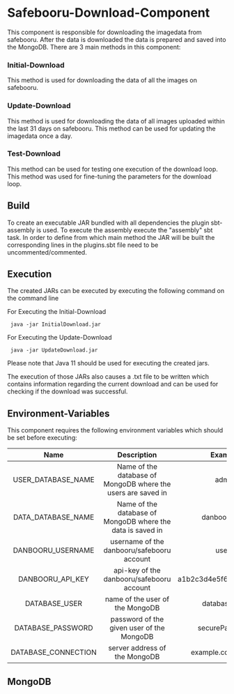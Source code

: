 # Safebooru-Download-Component

This component is responsible for downloading the imagedata from safebooru. After the data is downloaded the data is
prepared and saved into the MongoDB. There are 3 main methods in this component:

### Initial-Download

This method is used for downloading the data of all the images on safebooru.

### Update-Download

This method is used for downloading the data of all images uploaded within the last 31 days on safebooru. This method
can be used for updating the imagedata once a day.

### Test-Download

This method can be used for testing one execution of the download loop. This method was used for fine-tuning the
parameters for the download loop.

## Build

To create an executable JAR bundled with all dependencies the plugin sbt-assembly is used. To execute the assembly
execute the "assembly" sbt task. In order to define from which main method the JAR will be built the corresponding lines
in the plugins.sbt file need to be uncommented/commented.

## Execution

The created JARs can be executed by executing the following command on the command line

For Executing the Initial-Download

``` 
 java -jar InitialDownload.jar
``` 

For Executing the Update-Download

``` 
 java -jar UpdateDownload.jar
``` 

Please note that Java 11 should be used for executing the created jars.

The execution of those JARs also causes a .txt file to be written which contains information regarding the current
download and can be used for checking if the download was successful.

## Environment-Variables

This component requires the following environment variables which should be set before executing:

| Name | Description | Example |
|:---:|:---:| :---:|
| USER_DATABASE_NAME | Name of the database of MongoDB where the users are saved in | admin |
| DATA_DATABASE_NAME | Name of the database of MongoDB where the data is saved in | danbooruData |
| DANBOORU_USERNAME| username of the danbooru/safebooru account | user1 |
| DANBOORU_API_KEY| api-key of the danbooru/safebooru account | a1b2c3d4e5f6g7h8i9j1k1l2 |
| DATABASE_USER| name of the user of the MongoDB | databaseUser |
| DATABASE_PASSWORD | password of the given user of the MongoDB | securePassword |
| DATABASE_CONNECTION | server address of the MongoDB | example.com:27017 |

## MongoDB